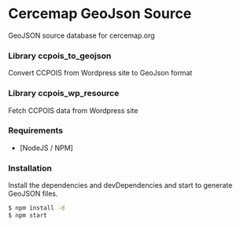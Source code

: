 # Cercemap GeoJson Source

GeoJSON source database for cercemap.org

### Library ccpois_to_geojson
Convert CCPOIS from Wordpress site to GeoJson format
### Library ccpois_wp_resource
Fetch CCPOIS data from Wordpress site

### Requirements
* [NodeJS / NPM]

### Installation
Install the dependencies and devDependencies and start to generate GeoJSON files.

```sh
$ npm install -d
$ npm start
```
